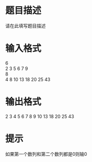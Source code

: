 # 

 
 # 题目描述 
<p>请在此填写题目描述</p> 

 
 # 输入格式 
<p>6<br />
2&nbsp;3&nbsp;5&nbsp;6&nbsp;7&nbsp;9<br />
8<br />
4&nbsp;8&nbsp;10&nbsp;13&nbsp;18&nbsp;20&nbsp;25&nbsp;43</p> 

 
 # 输出格式 
<p>2&nbsp;3&nbsp;4&nbsp;5&nbsp;6&nbsp;7&nbsp;8&nbsp;9&nbsp;10&nbsp;13&nbsp;18&nbsp;20&nbsp;25&nbsp;43</p> 

 
 # 提示 
<p>如果第一个数列和第二个数列都是0则输0</p> 
